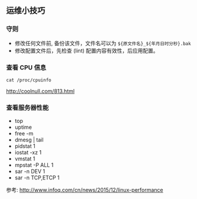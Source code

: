 ## 运维小技巧

### 守则

- 修改任何文件前, 备份该文件，文件名可以为 `${原文件名}_${年月日时分秒}.bak`
- 修改配置文件后，先检查 (lint) 配置内容有效性，后应用配置。

### 查看 CPU 信息

`cat /proc/cpuinfo`

http://coolnull.com/813.html

### 查看服务器性能

- top
- uptime
- free -m
- dmesg | tail
- pidstat 1
- iostat -xz 1
- vmstat 1
- mpstat -P ALL 1
- sar -n DEV 1
- sar -n TCP,ETCP 1

参考:
http://www.infoq.com/cn/news/2015/12/linux-performance
